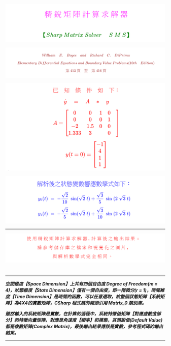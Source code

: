 <!--    ConsoleApp40  README.md    --> 

![](Images/09-22-01.png) 
<!--   
# 
# \[ {\color{Fuchsia}精\;銳\;矩\;陣\;計\;算\;求\;解\;器} \]  
## \[ {\color{Green} 【Sharp \; Matrix \; Solver \quad\; S\; M\; S】 } \] 
-->  



![](Images/11-01-01.png)
<!--  
##### \[{ \color{Brown} William \quad E. \quad Boyce \quad and \quad Richard \quad C. \quad DiPrima} \]
##### \[{ \color{Brown} Elementary \; Differential \; Equations \; and \; Boundary \; Value \; Problems (10th \quad Edition)   } \]  
##### \[{  \color{Brown} 第\;413\;頁\quad 至 \quad第\;416\;頁  }\]  
-->  



![](Images/11-01-02.png)  
<!--      
### \[{  \color{Red} 已 \quad 知 \quad 條 \quad 件 \quad 如 \quad 下 ：   }\]
### \[{   \color{Red} \dot{y} \quad = \quad A \quad \ast \quad y     }\]  
###  \[{   \color{Red} A = \begin{bmatrix} 0 & 0 & 1 & 0 \quad \\ 0 & 0 & 0 & 1 \quad \\ -2 & 1.5 & 0 & 0 \quad \\ 1.333 & 3 &  & 0 \quad \end{bmatrix}   }\]  
### \[{   \color{Red}  y(t = 0) = \begin{bmatrix} -1 \\ 4 \\ 1 \\ 1 \end{bmatrix}   }\]  
-->  



![](Images/11-01-03.png)  
<!--    
###  \[{  \color{Blue}  解析後之狀態變數響應數學式如下 ：  }\]
####  \[{  \color{Blue} y_0(t) \; = \; - \frac { \sqrt 2 } { 10 } \; \sin ( \sqrt{2} \; t ) + \frac {\sqrt 3} {5} \; \sin \; ( 2 \; \sqrt 3 \; t )     }\]
####  \[{  \color{Blue} y_1(t) \; = \; - \frac { \sqrt 2 } {5} \; \sin ( \sqrt{2} \; t ) + \frac {\sqrt 3} {10} \; \sin \; ( 2 \; \sqrt 3 \; t )     }\]
--> 


--- 
![](Images/11-01-04.png)  
<!--        
####  \[{  \color{Red} 使\;用\;精\;銳\;矩\;陣\;計\;算\;求\;解\;器\; , \;計\;算\;後\;之\;輸\;出\;結\;果\;: }\]  
####  \[{  \color{Red} 請\;參\;考\;儲\;存\;庫\;之\;檔\;案\;和\;視\;覺\;化\;之\;圖\;片\; , }\]  
####  \[{  \color{Red} 與\;解\;析\;數\;學\;式\;完\;全\;相\;同\; 。 }\]
-->  

#  

---  

 ***空間維度【Space Dimension】上共有四個自由度 Degree of Freedom(m = 4)，狀態維度【State Dimension】僅有一個自由度，即一階微分(r = 1)，時間維度【Time Dimension】是時間的函數，可以任意選取，故整個狀態矩陣【系統矩陣】為4X4的實數矩陣，CSharp 程式碼的開頭引用 Matrix_0 類別庫。***

***雖然輸入的系統矩陣是實數，在計算的過程中，系統特徵值矩陣【對應虛數值部分】和特徵向量矩陣，對應是角速度【頻率】和模態，其預設值(Default Value)都是複數矩陣(Complex Matrix)，最後輸出結果應該是實數，參考程式碼的輸出結果。*** 

--- 

##
##  
